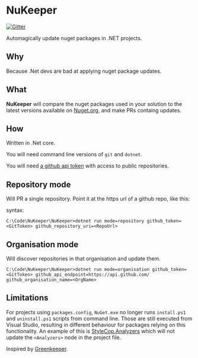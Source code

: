 # NuKeeper


[![Gitter](https://img.shields.io/gitter/room/NuKeeperDotNet/Lobby.js.svg?maxAge=2592000)](https://gitter.im/NuKeeperDotNet/Lobby)

Automagically update nuget packages in .NET projects.

## Why
 
Because .Net devs are bad at applying nuget package updates.

## What

**NuKeeper** will compare the nuget packages used in your solution to the latest versions available on [Nuget.org](https://www.nuget.org/), and make PRs containg updates.


## How

Written in .Net core.

You will need command line versions of `git` and `dotnet`.

You will need [a github api token](https://github.com/blog/1509-personal-api-tokens) with access to public repositories.

## Repository mode

Will PR a single repository. Point it at the https url of a github repo, like this:

syntax:
```
C:\Code\NuKeeper\NuKeeper>dotnet run mode=repository github_token=<GitToken> github_repository_uri=<RepoUrl>
```

## Organisation mode

Will discover repositories in that organisation and update them.

```
C:\Code\NuKeeper\NuKeeper>dotnet run mode=organisation github_token=<GitToken> github_api_endpoint=https://api.github.com/ github_organisation_name=<OrgName>
```

## Limitations

For projects using `packages.config`, `NuGet.exe` no longer runs `install.ps1` and `uninstall.ps1` scripts from command line. Those are still executed from Visual Studio, resulting in different behaviour for packages relying on this functionality. An example of this is [StyleCop.Analyzers](https://www.nuget.org/packages/StyleCop.Analyzers/) which will not update the `<Analyzers>` node in the project file.

Inspired by [Greenkeeper](https://greenkeeper.io/).

